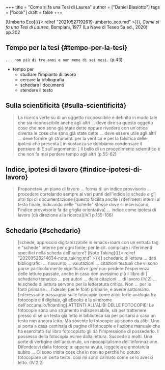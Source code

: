 +++
title = "Come si fa una Tesi di Laurea"
author = ["Daniel Biasiotto"]
tags = ["book"]
draft = false
+++

[Umberto Eco]({{< relref "20210527192619-umberto_eco.md" >}}), _Come si fa una Tesi di Laurea_, Bompiani, 1977 (La Nave di Teseo 5a ed., 2020) pp.302


## Tempo per la tesi {#tempo-per-la-tesi}

`... non più di tre anni e non meno di sei mesi.` (p.43)

-   tempo per
    -   studiare l'impianto di lavoro
    -   cercare la bibliografia
    -   schedare i documenti
    -   stendere il testo


## Sulla scientificità {#sulla-scientificità}

> La ricerca verte su di un oggetto riconoscibile e definito in modo tale che sia riconoscibile anche agli altri ...
> deve dire su questo oggetto cose che non sono già state dette oppure rivedere con un'ottica diversa le cose che sono già state dette ...
> deve essere utile agli altri ...
> deve fornire gli strumenti per la verifica e per la falsifica delle ipotesi che presenta
> [ in sostanza se dobbiamo condensare il pensiero di E sull'argomento: ] Il bello di un procedimento scientifico è che non fa mai perdere tempo agli altri (p.55-62)


## Indice, ipotesi di lavoro {#indice-ipotesi-di-lavoro}

> Proponetevi un piano di lavoro ... forma di un indice provvisorio ... procedere correlando sempre ai vari punti dell'indice le schede e gli altri tipi di documentazione [questo facilita anche i riferimenti interni al testo finale, indicando nelle "schede" stesse dove si inseriscono, l'indice provvisorio fa da griglia orientativa] ... indice come ipotesi di lavoro [dà direzione alla ricerca](IV.1 p.155-166)


## Schedario {#schedario}

> [schede, approccio digitabizzabile in emacs+roam con un entrata tag e "schede" interne per ogni fonte; per le cit. compilare i riferimenti specifici nella scheda dell'autore? [Note Taking]({{< relref "20200528214634-note_taking.md" >}})] schedario di lettura ... dati bibliografici ... riassunto ... valutazioni ... citazioni testuali che vi sono parse particolarmente significative [per non perdere l'esperienza delle letture passate, anche in caso non avessimo più il libro di ] schedario tematico ... per autori ... delle citazioni ... di lavoro  (IV.2)
> ... le schede di lettura servono per la letteratura critica. Non ... per le fonti primarie ... l'ideale, per le fonti primarie, è averle sottomano.
> [interessante passaggio sulle fotocopie come alibi: forte analogia tra fotocopie e il digitale, gli eBooks e la sindrome dell'accumulo/hoarding] ATTENTI ALL'ALIBI DELLE FOTOCOPIE! Le fotocopie sono uno strumento indispensabile, sia per trattenere presso di sè un testo già letto in biblioteca sia per portarsi a casa un testo non ancora letto. Ma sovente le fotocopie agiscono da alibi. Uno si porta a casa centinaia di pagine di fotocopie e l'azione manuale che ha esercitato sul libro fotocopiato gli dà l'impressione di possederlo. Il possesso della fotocopia esime dalla lettura. Succede a molti. Una sorte di vertigine dell'accumulo, un neocapitalismo dell'informazione. Difendetevi dalla fotocopia: appena avuta, leggetela e annotatela subito ... Ci sono molte cose che in non so perché ho potuto fotocopiare un certo testo: così mi sono calmato come se lo avessi letto. (IV.2.2)
